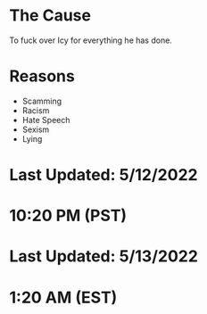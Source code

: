 # The Cause
To fuck over Icy for everything he has done.

# Reasons
- Scamming
- Racism
- Hate Speech
- Sexism
- Lying
# Last Updated: 5/12/2022
# 10:20 PM (PST)

# Last Updated: 5/13/2022
# 1:20 AM (EST)

